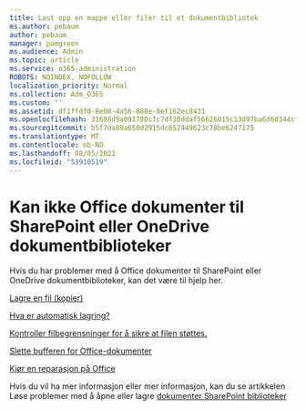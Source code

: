 ```yaml
---
title: Last opp en mappe eller filer til et dokumentbibliotek
ms.author: pebaum
author: pebaum
manager: pamgreen
ms.audience: Admin
ms.topic: article
ms.service: o365-administration
ROBOTS: NOINDEX, NOFOLLOW
localization_priority: Normal
ms.collection: Adm_O365
ms.custom: ''
ms.assetid: df1ffdf0-8e08-4a56-880e-8ef162ec8431
ms.openlocfilehash: 31688d9a091780cfc7df30ddaf56626015c13d97ba6d6d344cf93b3536c2e0e7
ms.sourcegitcommit: b5f7da89a650d2915dc652449623c78be6247175
ms.translationtype: MT
ms.contentlocale: nb-NO
ms.lasthandoff: 08/05/2021
ms.locfileid: "53910519"
---
```

# <a name="cannot-save-office-documents-to-sharepoint-or-onedrive-document-libraries"></a>Kan ikke Office dokumenter til SharePoint eller OneDrive dokumentbiblioteker

Hvis du har problemer med å Office dokumenter til SharePoint eller OneDrive dokumentbiblioteker, kan det være til hjelp her.

[Lagre en fil (kopier)](https://support.office.com/article/save-a-file-in-microsoft-office-a7f0a209-ad22-4212-bb53-6cd8e801a6fb)

[Hva er automatisk lagring?](https://support.office.com/article/what-is-autosave-6d6bd723-ebfd-4e40-b5f6-ae6e8088f7a5)

[Kontroller filbegrensninger for å sikre at filen støttes.](https://support.office.com/article/Invalid-file-names-and-file-types-in-OneDrive-OneDrive-for-Business-and-SharePoint-64883a5d-228e-48f5-b3d2-eb39e07630fa)

[Slette bufferen for Office-dokumenter](https://support.office.com/article/Delete-your-Office-Document-Cache-b1d3765e-d71b-4bb8-99ca-acd22c42995d)

[Kjør en reparasjon på Office](https://support.office.com/Article/Repair-an-Office-application-7821d4b6-7c1d-4205-aa0e-a6b40c5bb88b)

Hvis du vil ha mer informasjon eller mer informasjon, kan du se artikkelen Løse problemer med å åpne eller lagre [dokumenter SharePoint biblioteker](https://support.office.com/article/Fix-problems-opening-documents-in-SharePoint-libraries-31329FA1-4AD0-47FC-95D8-BB0C5B12A536)



